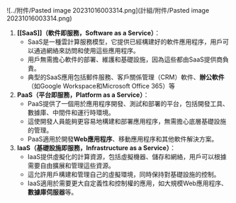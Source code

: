![../附件/Pasted image 20231016003314.png](計組/附件/Pasted image 20231016003314.png)
1. **[[SaaS]]（軟件即服務，Software as a Service）**：
	- SaaS是一種雲計算服務模型，它提供已經構建好的軟件應用程序，用戶可以通過網絡來訪問和使用這些應用程序。
	- 用戶無需擔心軟件的部署、維護和基礎設施，因為這些都由SaaS提供商負責。
	- 典型的SaaS應用包括郵件服務、客戶關係管理（CRM）軟件、**辦公軟件**（如Google Workspace和Microsoft Office 365）等
2. **PaaS（平台即服務，Platform as a Service）**：
	- PaaS提供了一個用於應用程序開發、測試和部署的平台，包括開發工具、數據庫、中間件和運行時環境。
	- 這使開發人員能夠更容易地構建和部署應用程序，無需擔心底層基礎設施的管理。
	- PaaS適用於開發**Web應用程序**、移動應用程序和其他軟件解決方案。
3. **IaaS（基礎設施即服務，Infrastructure as a Service）**：
	- IaaS提供虛擬化的計算資源，包括虛擬機器、儲存和網絡，用戶可以根據需要自由擴展和管理這些資源。
	- 這允許用戶構建和管理自己的虛擬環境，同時保持對基礎設施的控制。
	- IaaS適用於需要更大自定義性和控制權的應用，如大規模Web應用程序、**數據庫伺服器**等。
	
